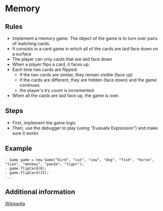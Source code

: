 # Memory

## Rules

- Implement a memory game. The object of the game is to turn over pairs of matching cards.
- It consists in a card game in which all of the cards are laid face down on a surface
- The player can only cards that are laid face down
- When a player flips a card, it faces up.
- Each time two cards are flipped:
    - if the two cards are similar, they remain visible (face up)
    - if the cards are different, they are hidden (face down) and the game continues
    - the player's try count is incremented
- When all the cards are laid face up, the game is over.

## Steps

- First, implement the game logic
- Then, use the debugger to play (using "Evaluate Expression") and make sure it works

## Example

```
- Game game = new Game("bird", "cat", "cow", "dog", "fish", "horse", "lion", "monkey", "panda", "tiger");
- game.flipCard(0);
- game.flipCard(15);
...
```

## Additional information

[Wikipedia](http://en.wikipedia.org/wiki/Concentration_%28game%29)
